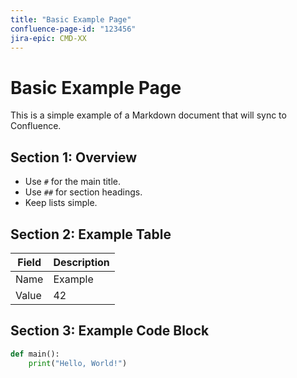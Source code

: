 ```yaml
---
title: "Basic Example Page"
confluence-page-id: "123456"
jira-epic: CMD-XX
---
```


# Basic Example Page

This is a simple example of a Markdown document that will sync to Confluence.

## Section 1: Overview

- Use `#` for the main title.
- Use `##` for section headings.
- Keep lists simple.

## Section 2: Example Table

| Field | Description |
|-------|-------------|
| Name  | Example     |
| Value | 42          |

## Section 3: Example Code Block

```python
def main():
    print("Hello, World!")
```
